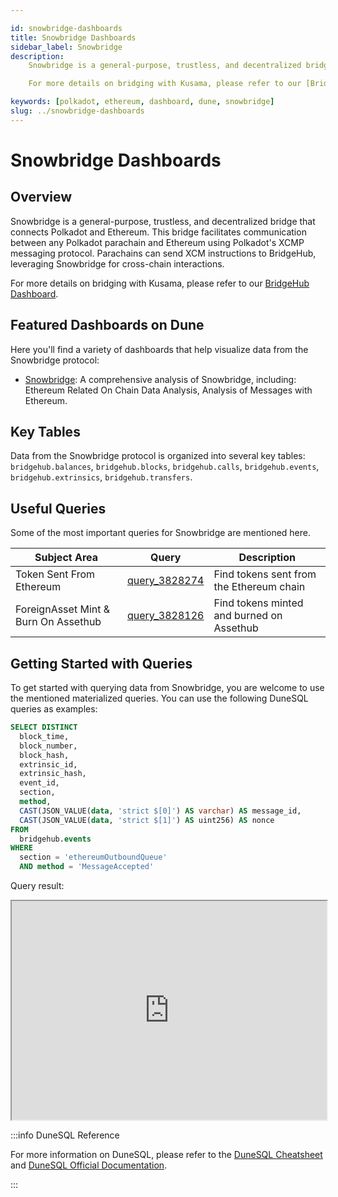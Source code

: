 ```yaml
---

id: snowbridge-dashboards
title: Snowbridge Dashboards
sidebar_label: Snowbridge
description:
    Snowbridge is a general-purpose, trustless, and decentralized bridge that connects Polkadot and Ethereum. This bridge facilitates communication between any Polkadot parachain and Ethereum using Polkadot's XCMP messaging protocol. Parachains can send XCM instructions to BridgeHub, leveraging Snowbridge for cross-chain interactions.

    For more details on bridging with Kusama, please refer to our [BridgeHub Dashboard](https://dune.com/substrate/bridgehub).

keywords: [polkadot, ethereum, dashboard, dune, snowbridge]
slug: ../snowbridge-dashboards
---
```


# Snowbridge Dashboards

## Overview

Snowbridge is a general-purpose, trustless, and decentralized bridge that connects Polkadot and Ethereum. This bridge facilitates communication between any Polkadot parachain and Ethereum using Polkadot's XCMP messaging protocol. Parachains can send XCM instructions to BridgeHub, leveraging Snowbridge for cross-chain interactions.

For more details on bridging with Kusama, please refer to our [BridgeHub Dashboard](https://dune.com/substrate/bridgehub).

## Featured Dashboards on Dune

Here you'll find a variety of dashboards that help visualize data from the Snowbridge protocol:

- [Snowbridge](https://dune.com/substrate/snowbridge): A comprehensive analysis of Snowbridge, including: Ethereum Related On Chain Data Analysis, Analysis of Messages with Ethereum.

## Key Tables

Data from the Snowbridge protocol is organized into several key tables: `bridgehub.balances`, `bridgehub.blocks`, `bridgehub.calls`, `bridgehub.events`, `bridgehub.extrinsics`, `bridgehub.transfers`.

## Useful Queries

Some of the most important queries for Snowbridge are mentioned here.

| Subject Area                     | Query                                                       | Description                                  |
|----------------------------------|-------------------------------------------------------------|----------------------------------------------|
| Token Sent From Ethereum         | [query_3828274](https://dune.com/queries/3828274)           | Find tokens sent from the Ethereum chain     |
| ForeignAsset Mint & Burn On Assethub | [query_3828126](https://dune.com/queries/3828126)           | Find tokens minted and burned on Assethub    |

## Getting Started with Queries

To get started with querying data from Snowbridge, you are welcome to use the mentioned materialized
queries. You can use the following DuneSQL queries as examples:

```sql title="Polkadot BridgeHub Outbound Msg Sent To Ethereum" showLineNumbers
SELECT DISTINCT
  block_time,
  block_number,
  block_hash,
  extrinsic_id,
  extrinsic_hash,
  event_id,
  section,
  method,
  CAST(JSON_VALUE(data, 'strict $[0]') AS varchar) AS message_id,
  CAST(JSON_VALUE(data, 'strict $[1]') AS uint256) AS nonce
FROM
  bridgehub.events
WHERE
  section = 'ethereumOutboundQueue'
  AND method = 'MessageAccepted'
```

Query result:

<iframe src="https://dune.com/embeds/3831797/6444701" height="350" width="100%"></iframe>

:::info DuneSQL Reference

For more information on DuneSQL, please refer to the [DuneSQL Cheatsheet](../dunesql-cheatsheet.md)
and
[DuneSQL Official Documentation](https://docs.dune.com/query-engine/Functions-and-operators/index).

:::


